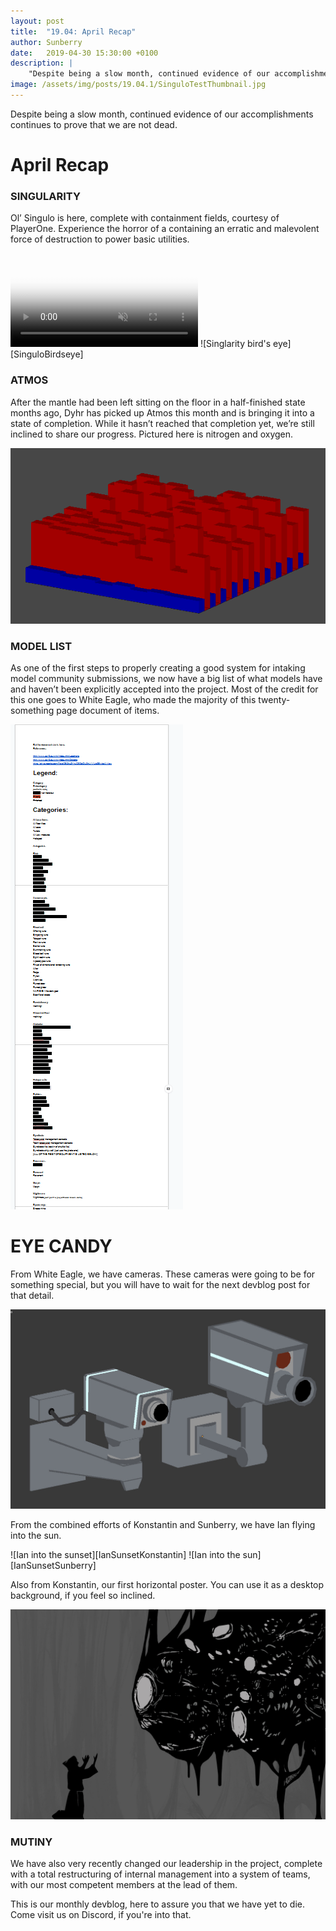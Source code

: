 ```yaml
---
layout: post
title:  "19.04: April Recap"
author: Sunberry
date:   2019-04-30 15:30:00 +0100
description: |
    "Despite being a slow month, continued evidence of our accomplishments continues to prove that we are not dead."
image: /assets/img/posts/19.04.1/SinguloTestThumbnail.jpg
---
```



Despite being a slow month, continued evidence of our accomplishments continues to prove that we are not dead.

# April Recap

### SINGULARITY
Ol’ Singulo is here, complete with containment fields, courtesy of PlayerOne. Experience the horror of a containing an erratic and malevolent force of destruction to power basic utilities.

<video autoplay="autoplay" muted loop="loop" poster="{{ site.baseurl }}/assets/img/posts/19.04.1/SinguloTest.jpg">
  <source src="{{ site.baseurl }}/assets/img/posts/19.04.1/SinguloTest.webm" type="video/webm">
  <source src="{{ site.baseurl }}/assets/img/posts/19.04.1/SinguloTest.mp4" type="video/mp4">
</video>
![Singlarity bird's eye][SinguloBirdseye]

### ATMOS
After the mantle had been left sitting on the floor in a half-finished state months ago, Dyhr has picked up Atmos this month and is bringing it into a state of completion. While it hasn’t reached that completion yet, we’re still inclined to share our progress. Pictured here is nitrogen and oxygen.

![Atmos Test][AtmosTest]

### MODEL LIST
As one of the first steps to properly creating a good system for intaking model community submissions, we now have a big list of what models have and haven’t been explicitly accepted into the project. Most of the credit for this one goes to White Eagle, who made the majority of this twenty-something page document of items.

![A terrifyingly long gif of a scrolling model list][ModelList]


# EYE CANDY

From White Eagle, we have cameras. These cameras were going to be for something special, but you will have to wait for the next devblog post for that detail.

![Two pretty, fully rigged cameras.][Cameras]

From the combined efforts of Konstantin and Sunberry, we have Ian flying into the sun.
<div class='horizontal-2' markdown='1'>
![Ian into the sunset][IanSunsetKonstantin]
![Ian into the sun][IanSunsetSunberry]
</div>

Also from Konstantin, our first horizontal poster. You can use it as a desktop background, if you feel so inclined.

![Cultist poster][CultistPoster]

### MUTINY
We have also very recently changed our leadership in the project, complete with a total restructuring of internal management into a system of teams, with our most competent members at the lead of them. 


This is our monthly devblog, here to assure you that we have yet to die.
Come visit us on Discord, if you're into that.


[AtmosTest]: /assets/img/posts/19.04.1/AtmosTestApril19.gif
[CultistPoster]: /assets/img/posts/19.04.1/KonstantinCultistPoster.jpg
[IanSunsetKonstantin]: /assets/img/posts/19.04.1/KonstantinIanSunsetPoster.jpg
[ModelList]: /assets/img/posts/19.04.1/ModelListWIP.gif
[SinguloBirdseye]: /assets/img/posts/19.04.1/SinguloTestBirdseye.jpg
[Thumbnail]: /assets/img/posts/19.04.1/SinguloTestThumbnail.jpg
[SinguloUncontained]: /assets/img/posts/19.04.1/SinguloWIPUncontained.gif
[IanSunsetSunberry]: /assets/img/posts/19.04.1/SunberryIanSunsetPoster.jpg
[Cameras]: /assets/img/posts/19.04.1/WhiteEagleCameras.jpg
